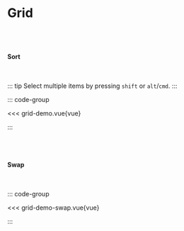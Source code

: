# Grid



<script setup>

import 'dndrxjs/dist/styles.css'
import { defineClientComponent } from 'vitepress'

const GridDemo = defineClientComponent(() => {
  return import('./grid-demo.vue')
})
const GridDemoSwap = defineClientComponent(() => {
  return import('./grid-demo-swap.vue')
})

  
</script>

<br>
<br>

#### Sort
<br>



<GridDemo></GridDemo>

::: tip
Select multiple items by pressing `shift` or `alt`/`cmd`.
:::

::: code-group

<<< grid-demo.vue{vue}

::: 


<br><br>

#### Swap
<br>
<GridDemoSwap></GridDemoSwap>


::: code-group

<<< grid-demo-swap.vue{vue}

::: 